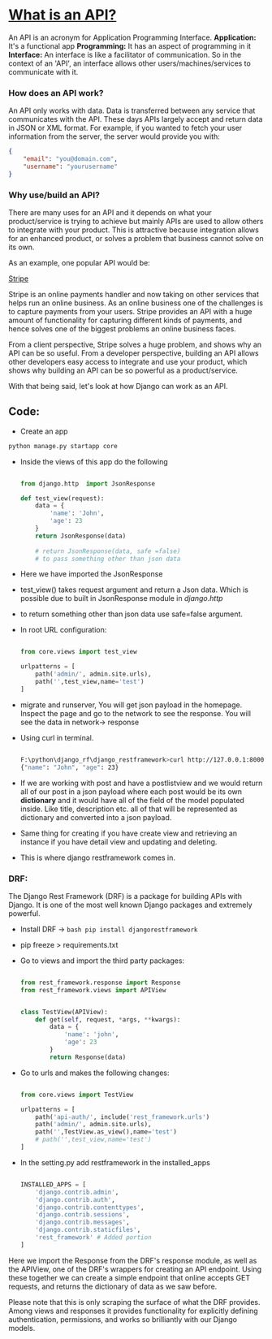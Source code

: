 # [What is an API?](https://www.youtube.com/watch?v=RPsDhoWY_kc)

An API is an acronym for Application Programming Interface. 
**Application:** It's a functional app
**Programming:** It has an aspect of programming in it
**Interface:** An interface is like a facilitator of communication. So in the context of an 'API', an interface allows other users/machines/services to communicate with it.

### How does an API work?

An API only works with data. Data is transferred between any service that communicates with the API. These days APIs largely accept and return data in JSON or XML format. For example, if you wanted to fetch your user information from the server, the server would provide you with:

```json
{
    "email": "you@domain.com",
    "username": "yourusername"
}
```
### Why use/build an API?

There are many uses for an API and it depends on what your product/service is trying to achieve but mainly APIs are used to allow others to integrate with your product. This is attractive because integration allows for an enhanced product, or solves a problem that business cannot solve on its own.

As an example, one popular API would be:

[Stripe](https://stripe.com)

Stripe is an online payments handler and now taking on other services that helps run an online business. As an online business one of the challenges is to capture payments from your users. Stripe provides an API with a huge amount of functionality for capturing different kinds of payments, and hence solves one of the biggest problems an online business faces.

From a client perspective, Stripe solves a huge problem, and shows why an API can be so useful. From a developer perspective, building an API allows other developers easy access to integrate and use your product, which shows why building an API can be so powerful as a product/service.

With that being said, let's look at how Django can work as an API.

## Code:

- Create an app
```bash 
python manage.py startapp core 
```
- Inside the views of this app do the following

    ```python

    from django.http  import JsonResponse

    def test_view(request):
        data = {
            'name': 'John',
            'age': 23
        }
        return JsonResponse(data) 
        
        # return JsonResponse(data, safe =false) 
        # to pass something other than json data
    ```
- Here we have imported the JsonResponse
- test_view() takes request argument and return a Json data. Which is possible due to built in JsonResponse module in *django.http*
- to return something other than json data use safe=false argument.

- In root URL configuration: 

    ```python

    from core.views import test_view

    urlpatterns = [
        path('admin/', admin.site.urls),
        path('',test_view,name='test')
    ]

    ```
- migrate and runserver, You will get json payload in the homepage. Inspect the page and go to the network to see the response. You will see the data in network-> response
- Using curl in terminal.

    ```bash

    F:\python\django_rf\django_restframework>curl http://127.0.0.1:8000
    {"name": "John", "age": 23}

    ```

- If we are working with post and have a postlistview and we would return all of our post in a json payload where each post would be its own **dictionary** and it would have all of the field of the model populated inside. Like title, description etc. all of that will be represented as dictionary and converted into a json payload. 
- Same thing for creating if you have create view and retrieving an instance if you have detail view and updating and deleting. 
- This is where django restframework comes in. 


### DRF:

The Django Rest Framework (DRF) is a package for building APIs with Django. It is one of the most well known Django packages and extremely powerful.

- Install DRF -> ```bash pip install djangorestframework ```
- pip freeze > requirements.txt
- Go to views and import the third party packages:

    ```python

    from rest_framework.response import Response
    from rest_framework.views import APIView


    class TestView(APIView):
        def get(self, request, *args, **kwargs):
            data = {
                'name': 'john',
                'age': 23
            }    
            return Response(data)

    ```
- Go to urls and makes the following changes:

    ```python

    from core.views import TestView

    urlpatterns = [
        path('api-auth/', include('rest_framework.urls')
        path('admin/', admin.site.urls),
        path('',TestView.as_view(),name='test')
        # path('',test_view,name='test')
    ]

    ```
- In the setting.py add restframework in the installed_apps

    ```python

    INSTALLED_APPS = [
        'django.contrib.admin',
        'django.contrib.auth',
        'django.contrib.contenttypes',
        'django.contrib.sessions',
        'django.contrib.messages',
        'django.contrib.staticfiles',
        'rest_framework' # Added portion
    ]

    ```

Here we import the Response from the DRF's response module, as well as the APIView, one of the DRF's wrappers for creating an API endpoint. Using these together we can create a simple endpoint that online accepts GET requests, and returns the dictionary of data as we saw before.

Please note that this is only scraping the surface of what the DRF provides. Among views and responses it provides functionality for explicitly defining authentication, permissions, and works so brilliantly with our Django models.